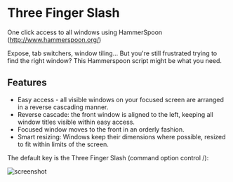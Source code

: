 # Three Finger Slash
One click access to all windows using HammerSpoon (http://www.hammerspoon.org/)

Expose, tab switchers, window tiling... But you're still frustrated trying to find the right window? This Hammerspoon script might be what you need.


## Features

  - Easy access -  all visible windows on your focused screen are arranged in a reverse cascading manner.
  - Reverse cascade:  the front window is aligned to the left, keeping all window titles visible within easy access.
  - Focused window moves to the front in an orderly fashion.
  - Smart resizing: Windows keep their dimensions where possible, resized to fit within limits of the screen.
  
  
The default key is the Three Finger Slash (command option control /):

![screenshot](https://user-images.githubusercontent.com/594871/87063699-985c4e80-c206-11ea-8a7c-a0906ef7e854.png)
